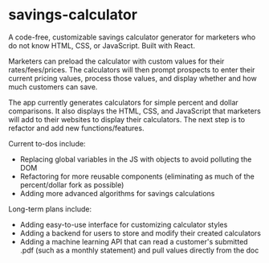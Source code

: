 # savings-calculator
A code-free, customizable savings calculator generator for marketers who do not know HTML, CSS, or JavaScript. Built with React.

Marketers can preload the calculator with custom values for their rates/fees/prices. The calculators will then prompt prospects to enter their current pricing values, process those values, and display whether and how much customers can save.

The app currently generates calculators for simple percent and dollar comparisons. It also displays the HTML, CSS, and JavaScript that marketers will add to their websites to display their calculators. The next step is to refactor and add new functions/features.

Current to-dos include:

- Replacing global variables in the JS with objects to avoid polluting the DOM
- Refactoring for more reusable components (eliminating as much of the percent/dollar fork as possible)
- Adding more advanced algorithms for savings calculations

Long-term plans include: 

- Adding easy-to-use interface for customizing calculator styles
- Adding a backend for users to store and modify their created calculators
- Adding a machine learning API that can read a customer's submitted .pdf (such as a monthly statement) and pull values directly from the doc